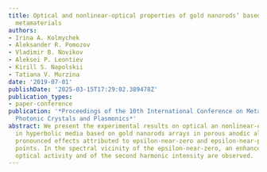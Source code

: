 ```yaml
---
title: Optical and nonlinear-optical properties of gold nanorods’ based hyperbolic
  metamaterials
authors:
- Irina A. Kolmychek
- Aleksander R. Pomozov
- Vladimir B. Novikov
- Aleksei P. Leontiev
- Kirill S. Napolskii
- Tatiana V. Murzina
date: '2019-07-01'
publishDate: '2025-03-15T17:29:02.389478Z'
publication_types:
- paper-conference
publication: '*Proceedings of the 10th International Conference on Metamaterials,
  Photonic Crystals and Plasmonics*'
abstract: We present the experimental results on optical an nonlinear-optical effects
  in hyperbolic media based on gold nanorods arrays in porous anodic alumina, demonstrating
  pronounced effects attributed to epsilon-near-zero and epsilon-near-pole dispersion
  points. In the spectral vicinity of the epsilon-near-zero, an enhancement of the
  optical activity and of the second harmonic intensity are observed.
---
```

